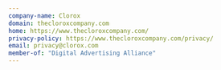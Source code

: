 ```yaml
---
company-name: Clorox
domain: thecloroxcompany.com
home: https://www.thecloroxcompany.com/
privacy-policy: https://www.thecloroxcompany.com/privacy/
email: privacy@clorox.com
member-of: "Digital Advertising Alliance"
---
```




